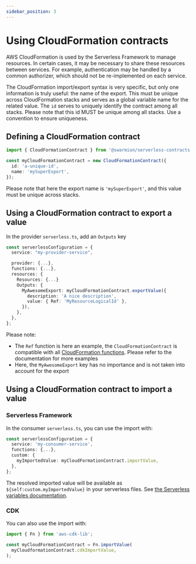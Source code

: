 ```yaml
---
sidebar_position: 3
---
```


# Using CloudFormation contracts

AWS CloudFormation is used by the Serverless Framework to manage resources. In certain cases, it may be necessary to share these resources between services. For example, authentication may be handled by a common authorizer, which should not be re-implemented on each service.

The CloudFormation import/export syntax is very specific, but only one information is truly useful: the name of the export. This must be unique across CloudFormation stacks and serves as a global variable name for the related value. The `id` serves to uniquely identify the contract among all stacks. Please note that this id MUST be unique among all stacks. Use a convention to ensure uniqueness.

## Defining a CloudFormation contract

```ts
import { CloudFormationContract } from '@swarmion/serverless-contracts';

const myCloudFormationContract = new CloudFormationContract({
  id: 'a-unique-id',
  name: 'mySuperExport',
});
```

Please note that here the export name is `'mySuperExport'`, and this value must be unique across stacks.

## Using a CloudFormation contract to export a value

In the provider `serverless.ts`, add an `Outputs` key

```ts
const serverlessConfiguration = {
  service: "my-provider-service",

  provider: {...},
  functions: {...},
  resources: {
    Resources: {...}
    Outputs: {
      MyAwesomeExport: myCloudFormationContract.exportValue({
        description: 'A nice description',
        value: { Ref: 'MyResourceLogicalId' },
      }),
    },
  },
};
```

Please note:

- The `Ref` function is here an example, the `CloudFormationContract` is compatible with all [CloudFormation functions](https://docs.aws.amazon.com/AWSCloudFormation/latest/UserGuide/intrinsic-function-reference.html). Please refer to the documentation for more examples
- Here, the `MyAwesomeExport` key has no importance and is not taken into account for the export

## Using a CloudFormation contract to import a value

### Serverless Framework

In the consumer `serverless.ts`, you can use the import with:

```ts
const serverlessConfiguration = {
  service: 'my-consumer-service',
  functions: {...},
  custom: {
    myImportedValue: myCloudFormationContract.importValue,
  },
};
```

The resolved imported value will be available as `${self:custom.myImportedValue}` in your serverless files. See [the Serverless variables documentation](https://www.serverless.com/framework/docs/providers/aws/guide/variables/#reference-properties-in-serverlessyml).

### CDK

You can also use the import with:

```ts
import { Fn } from 'aws-cdk-lib';

const myCloudFormationContract = Fn.importValue(
  myCloudformationContract.cdkImportValue,
);
```
